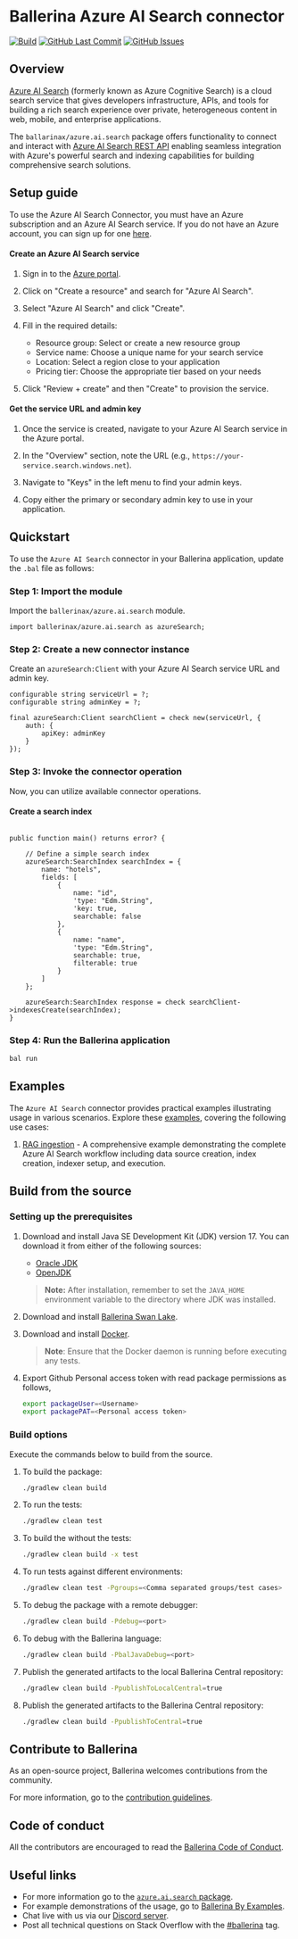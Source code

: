 # Ballerina Azure AI Search connector

[![Build](https://github.com/ballerina-platform/module-ballerinax-azure.ai.search/actions/workflows/ci.yml/badge.svg)](https://github.com/ballerina-platform/module-ballerinax-azure.ai.search/actions/workflows/ci.yml)
[![GitHub Last Commit](https://img.shields.io/github/last-commit/ballerina-platform/module-ballerinax-azure.ai.search.svg)](https://github.com/ballerina-platform/module-ballerinax-azure.ai.search/commits/master)
[![GitHub Issues](https://img.shields.io/github/issues/ballerina-platform/ballerina-library/module/azure.ai.search.svg?label=Open%20Issues)](https://github.com/ballerina-platform/ballerina-library/labels/module%azure.ai.search)

## Overview

[Azure AI Search](https://azure.microsoft.com/products/ai-services/ai-search/) (formerly known as Azure Cognitive Search) is a cloud search service that gives developers infrastructure, APIs, and tools for building a rich search experience over private, heterogeneous content in web, mobile, and enterprise applications.

The `ballarinax/azure.ai.search` package offers functionality to connect and interact with [Azure AI Search REST API](https://docs.microsoft.com/en-us/rest/api/searchservice/) enabling seamless integration with Azure's powerful search and indexing capabilities for building comprehensive search solutions.

## Setup guide

To use the Azure AI Search Connector, you must have an Azure subscription and an Azure AI Search service. If you do not have an Azure account, you can sign up for one [here](https://azure.microsoft.com/free/).

#### Create an Azure AI Search service

1. Sign in to the [Azure portal](https://portal.azure.com).

2. Click on "Create a resource" and search for "Azure AI Search".

3. Select "Azure AI Search" and click "Create".

4. Fill in the required details:
   - Resource group: Select or create a new resource group
   - Service name: Choose a unique name for your search service
   - Location: Select a region close to your application
   - Pricing tier: Choose the appropriate tier based on your needs

5. Click "Review + create" and then "Create" to provision the service.

#### Get the service URL and admin key

1. Once the service is created, navigate to your Azure AI Search service in the Azure portal.

2. In the "Overview" section, note the URL (e.g., `https://your-service.search.windows.net`).

3. Navigate to "Keys" in the left menu to find your admin keys.

4. Copy either the primary or secondary admin key to use in your application.

## Quickstart

To use the `Azure AI Search` connector in your Ballerina application, update the `.bal` file as follows:

### Step 1: Import the module

Import the `ballerinax/azure.ai.search` module.

```ballerina
import ballerinax/azure.ai.search as azureSearch;
```

### Step 2: Create a new connector instance

Create an `azureSearch:Client` with your Azure AI Search service URL and admin key.

```ballerina
configurable string serviceUrl = ?;
configurable string adminKey = ?;

final azureSearch:Client searchClient = check new(serviceUrl, {
    auth: {
        apiKey: adminKey
    }
});
```

### Step 3: Invoke the connector operation

Now, you can utilize available connector operations.

#### Create a search index

```ballerina

public function main() returns error? {

    // Define a simple search index
    azureSearch:SearchIndex searchIndex = {
        name: "hotels",
        fields: [
            {
                name: "id",
                'type: "Edm.String",
                'key: true,
                searchable: false
            },
            {
                name: "name",
                'type: "Edm.String",
                searchable: true,
                filterable: true
            }
        ]
    };

    azureSearch:SearchIndex response = check searchClient->indexesCreate(searchIndex);
}
```

### Step 4: Run the Ballerina application

```bash
bal run
```

## Examples

The `Azure AI Search` connector provides practical examples illustrating usage in various scenarios. Explore these [examples](https://github.com/ballerina-platform/module-ballerinax-azure.ai.search/tree/main/examples/), covering the following use cases:

1. [RAG ingestion](https://github.com/ballerina-platform/module-ballerinax-azure.ai.search/tree/main/examples/rag-ingestion) - A comprehensive example demonstrating the complete Azure AI Search workflow including data source creation, index creation, indexer setup, and execution.

## Build from the source

### Setting up the prerequisites

1. Download and install Java SE Development Kit (JDK) version 17. You can download it from either of the following sources:

    * [Oracle JDK](https://www.oracle.com/java/technologies/downloads/)
    * [OpenJDK](https://adoptium.net/)

   > **Note:** After installation, remember to set the `JAVA_HOME` environment variable to the directory where JDK was installed.

2. Download and install [Ballerina Swan Lake](https://ballerina.io/).

3. Download and install [Docker](https://www.docker.com/get-started).

   > **Note**: Ensure that the Docker daemon is running before executing any tests.

4. Export Github Personal access token with read package permissions as follows,

    ```bash
    export packageUser=<Username>
    export packagePAT=<Personal access token>
    ```

### Build options

Execute the commands below to build from the source.

1. To build the package:

   ```bash
   ./gradlew clean build
   ```

2. To run the tests:

   ```bash
   ./gradlew clean test
   ```

3. To build the without the tests:

   ```bash
   ./gradlew clean build -x test
   ```

4. To run tests against different environments:

   ```bash
   ./gradlew clean test -Pgroups=<Comma separated groups/test cases>
   ```

5. To debug the package with a remote debugger:

   ```bash
   ./gradlew clean build -Pdebug=<port>
   ```

6. To debug with the Ballerina language:

   ```bash
   ./gradlew clean build -PbalJavaDebug=<port>
   ```

7. Publish the generated artifacts to the local Ballerina Central repository:

    ```bash
    ./gradlew clean build -PpublishToLocalCentral=true
    ```

8. Publish the generated artifacts to the Ballerina Central repository:

   ```bash
   ./gradlew clean build -PpublishToCentral=true
   ```

## Contribute to Ballerina

As an open-source project, Ballerina welcomes contributions from the community.

For more information, go to the [contribution guidelines](https://github.com/ballerina-platform/ballerina-lang/blob/master/CONTRIBUTING.md).

## Code of conduct

All the contributors are encouraged to read the [Ballerina Code of Conduct](https://ballerina.io/code-of-conduct).

## Useful links

* For more information go to the [`azure.ai.search` package](https://central.ballerina.io/ballerinax/azure.ai.search/latest).
* For example demonstrations of the usage, go to [Ballerina By Examples](https://ballerina.io/learn/by-example/).
* Chat live with us via our [Discord server](https://discord.gg/ballerinalang).
* Post all technical questions on Stack Overflow with the [#ballerina](https://stackoverflow.com/questions/tagged/ballerina) tag.
